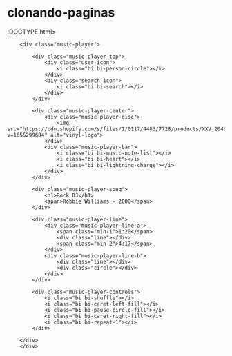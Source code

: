 # clonando-paginas
!DOCTYPE html>
<html lang="en">
<head>
    <meta charset="UTF-8">
    <meta http-equiv="X-UA-Compatible" content="IE=edge">
    <meta name="viewport" content="width=device-width, initial-scale=1.0">
    <link rel="stylesheet" href="style.css">
    <link rel="stylesheet" href="https://cdn.jsdelivr.net/npm/bootstrap-icons@1.10.5/font/bootstrap-icons.css">
    <title>Music Player</title>
</head>
<body>
    <div class="container">

        <div class="music-player">

            <div class="music-player-top">
                <div class="user-icon">
                    <i class="bi bi-person-circle"></i>
                </div>
                <div class="search-icon">
                    <i class="bi bi-search"></i>
                </div>
            </div>

            <div class="music-player-center">
                <div class="music-player-disc">
                    <img src="https://cdn.shopify.com/s/files/1/0117/4483/7728/products/XXV_2048x.png?v=1655299684" alt="vinyl-logo">
                </div>
                <div class="music-player-bar">
                    <i class="bi bi-music-note-list"></i>
                    <i class="bi bi-heart"></i>
                    <i class="bi bi-lightning-charge"></i>
                </div>
            </div>
           
            <div class="music-player-song">
                <h1>Rock DJ</h1>
                <span>Robbie Williams - 2000</span>
            </div>

            <div class="music-player-line">
                <div class="music-player-line-a">
                    <span class="min-1">1:20</span>
                    <div class="line"></div>
                    <span class="min-2">4:17</span>
                </div>
                <div class="music-player-line-b">
                    <div class="line"></div>
                    <div class="circle"></div>
                </div>
            </div>

            <div class="music-player-controls">
                <i class="bi bi-shuffle"></i>
                <i class="bi bi-caret-left-fill"></i>
                <i class="bi bi-pause-circle-fill"></i>
                <i class="bi bi-caret-right-fill"></i>
                <i class="bi bi-repeat-1"></i>
            </div>
            
        </div>
        </div>
</body>
</html>